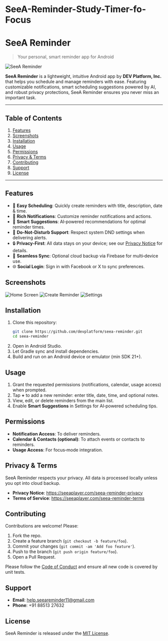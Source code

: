 # SeeA-Reminder-Study-Timer-fo-Focus

# SeeA Reminder  
> Your personal, smart reminder app for Android

![SeeA Reminder](https://github.com/DEVPlatForm4224/SeeA-Reminder-Study-Timer-fo-Focus/issues/2#issue-2974394804)

**SeeA Reminder** is a lightweight, intuitive Android app by **DEV Platform, Inc.** that helps you schedule and manage reminders with ease. Featuring customizable notifications, smart scheduling suggestions powered by AI, and robust privacy protections, SeeA Reminder ensures you never miss an important task.

---

## Table of Contents
1. [Features](#features)
2. [Screenshots](#screenshots)
3. [Installation](#installation)
4. [Usage](#usage)
5. [Permissions](#permissions)
6. [Privacy & Terms](#privacy--terms)
7. [Contributing](#contributing)
8. [Support](#support)
9. [License](#license)

---

## Features
- 📅 **Easy Scheduling**: Quickly create reminders with title, description, date & time.
- 🔔 **Rich Notifications**: Customize reminder notifications and actions.
- 🤖 **Smart Suggestions**: AI‑powered recommendations for optimal reminder times.
- 🌙 **Do‑Not‑Disturb Support**: Respect system DND settings when delivering alerts.
- 🔒 **Privacy‑First**: All data stays on your device; see our [Privacy Notice](https://seeaplayer.com/seea-reminder-privacy) for details.
- 🔄 **Seamless Sync**: Optional cloud backup via Firebase for multi‑device use.
- 🌐 **Social Login**: Sign in with Facebook or X to sync preferences.

## Screenshots
![Home Screen](docs/screenshots/home.png)
![Create Reminder](docs/screenshots/create.png)
![Settings](docs/screenshots/settings.png)

## Installation
1. Clone this repository:
   ```bash
   git clone https://github.com/devplatform/seea-reminder.git
   cd seea-reminder
   ```
2. Open in Android Studio.
3. Let Gradle sync and install dependencies.
4. Build and run on an Android device or emulator (min SDK 21+).

## Usage
1. Grant the requested permissions (notifications, calendar, usage access) when prompted.
2. Tap **+** to add a new reminder: enter title, date, time, and optional notes.
3. View, edit, or delete reminders from the main list.
4. Enable **Smart Suggestions** in Settings for AI‑powered scheduling tips.

## Permissions
- **Notification Access**: To deliver reminders.
- **Calendar & Contacts (optional)**: To attach events or contacts to reminders.
- **Usage Access**: For focus‑mode integration.

## Privacy & Terms
SeeA Reminder respects your privacy. All data is processed locally unless you opt into cloud backup.
- **Privacy Notice**: https://seeaplayer.com/seea-reminder-privacy
- **Terms of Service**: https://seeaplayer.com/seea-reminder-terms

## Contributing
Contributions are welcome! Please:
1. Fork the repo.
2. Create a feature branch (`git checkout -b feature/foo`).
3. Commit your changes (`git commit -am 'Add foo feature'`).
4. Push to the branch (`git push origin feature/foo`).
5. Open a Pull Request.

Please follow the [Code of Conduct](CODE_OF_CONDUCT.md) and ensure all new code is covered by unit tests.

## Support
- **Email**: help.seeareminder11@gmail.com  
- **Phone**: +91 88513 27632

## License
SeeA Reminder is released under the [MIT License](LICENSE).


